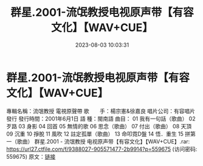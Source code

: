 ﻿---
title: 群星.2001-流氓教授电视原声带【有容文化】【WAV+CUE】
date: 2023-08-03 10:03:31
categories: WAV车载音乐、镜像
tags: 华语中文
---
# 群星.2001-流氓教授电视原声带【有容文化】【WAV+CUE】

專輯名稱：流氓教授 電視原聲帶
歌　　手：楊宗憲&徐嘉良
唱片公司：有容唱片發行
發行時間：2001年6月1日
語 種：閩南語
曲目：
01 我有一句話（歌曲）
02 歹路
03 身影
04 回首
05 無情的歌
06 思念（歌曲）
07 付出（歌曲）
08 天頂
09 沉重
10 掙脫
11 風吹
12 註定孤單（歌曲）
13 命叩霓D盤
14 悟．重生
15 拼第一（歌曲）
群星.2001 - 流氓教授 电视原声带【有容文化】【WAV+CUE】.rar: https://url27.ctfile.com/f/9388027-905571477-2b9914?p=559675
(访问密码: 559675)
原文：[链接](https://blog.sina.com.cn/s/blog_1647c7e76010312y8.html)